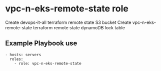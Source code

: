 vpc-n-eks-remote-state role
===========================

Create devops-it-all terraform remote state S3 bucket
Create vpc-n-eks-remote-state terraform remote state dynamoDB lock table

Example Playbook use
--------------------
    - hosts: servers
      roles:
        - role: vpc-n-eks-remote-state


